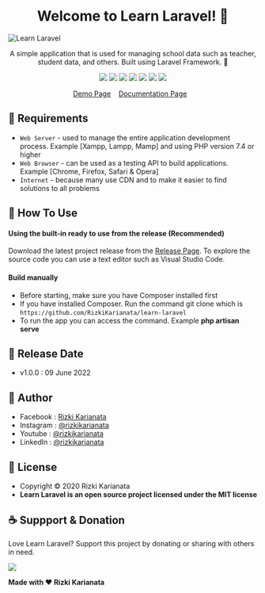 <h1 align="center">Welcome to Learn Laravel! 👋 </h1>

![Learn Laravel](https://user-images.githubusercontent.com/52366240/172872997-a02b7194-b915-4b6c-bb4b-20b1aa2aed88.png)

<p align="center">A simple application that is used for managing school data such as teacher, student data, and others. Built using Laravel Framework. 💖 </p>

<p align="center">
<img src="https://img.shields.io/github/contributors/RizkiKarianata/learn-laravel?style=flat-square">
<img src="https://img.shields.io/github/issues/RizkiKarianata/learn-laravel?style=flat-square">
<img src="https://img.shields.io/github/stars/RizkiKarianata/learn-laravel?style=flat-square"> 
<img src="https://img.shields.io/github/forks/RizkiKarianata/learn-laravel?style=flat-square">
<img src="https://img.shields.io/github/last-commit/RizkiKarianata/learn-laravel.svg?style=flat-square">
<img src="https://img.shields.io/github/languages/code-size/RizkiKarianata/learn-laravel?style=flat-square">
<img src="https://img.shields.io/github/license/RizkiKarianata/learn-laravel?style=flat-square">
</p>

<p align="center">
<a href="https://karianata.com/learn-laravel/demo">Demo Page</a>&nbsp;&nbsp;&nbsp;
<a href="https://karianata.com/learn-laravel/docs">Documentation Page</a>&nbsp;&nbsp;&nbsp;
</p>

## 💾 Requirements

* `Web Server` - used to manage the entire application development process. Example [Xampp, Lampp, Mamp] and using PHP version 7.4 or higher
* `Web Browser` - can be used as a testing API to build applications. Example [Chrome, Firefox, Safari & Opera]
* `Internet` - because many use CDN and to make it easier to find solutions to all problems

## 🎯 How To Use

#### Using the built-in ready to use from the release (Recommended)

Download the latest project release from the [Release Page](https://github.com/RizkiKarianata/learn-laravel "Release Page"). To explore the source code you can use a text editor such as Visual Studio Code.

#### Build manually

* Before starting, make sure you have Composer installed first
* If you have installed Composer. Run the command git clone which is `https://github.com/RizkiKarianata/learn-laravel`
* To run the app you can access the command. Example **php artisan serve**

## 📆 Release Date

* v1.0.0 : 09 June 2022

## 🧑 Author

* Facebook : <a href="https://www.facebook.com/rizky.slankers.3386"> Rizki Karianata</a>
* Instagram : <a href="https://www.instagram.com/rizkikarianata"> @rizkikarianata</a>
* Youtube : <a href="https://www.youtube.com/channel/UCwhkJwsq6swJrerdP0tixJA"> @rizkikarianata</a>
* LinkedIn :  <a href="https://www.linkedin.com/in/rizkikarianata"> @rizkikarianata</a>

## 📝 License

* Copyright © 2020 Rizki Karianata
* **Learn Laravel is an open source project licensed under the MIT license**

## ☕️ Suppport & Donation

Love Learn Laravel? Support this project by donating or sharing with others in need.

<a href="https://www.buymeacoffee.com/rizkikarianata"><img src="https://img.shields.io/badge/Buy_Me_A_Coffee-FFDD00?style=for-the-badge&logo=buy-me-a-coffee&logoColor=black"/> </a>

**Made with ❤️ Rizki Karianata**
